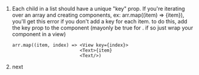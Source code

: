 1. Each child in a list should have a unique "key" prop.
   If you're iterating over an array and creating components, ex: arr.map((item) => <Text>{item}<Text/>), you'll get this error if you don't add a key for each item. to do this, add the key prop to the component (mayonly be true for <view>. if so just wrap your component in a view)
   
   ```
   arr.map((item, index) => <View key={index}>
                            <Text>{item}
                            <Text/>)
   ```

2. next